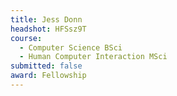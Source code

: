 ```yaml
---
title: Jess Donn
headshot: HFSsz9T
course:
  - Computer Science BSci
  - Human Computer Interaction MSci
submitted: false
award: Fellowship
---
```

